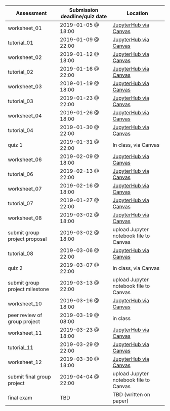 | Assessment       | Submission deadline/quiz date | Location |
|------------------|------------------|----------|
| worksheet_01 | 2019-01-05 @ 18:00 | [JupyterHub via Canvas](https://canvas.ubc.ca/courses/19078/assignments) |
| tutorial_01 | 2019-01-09 @ 22:00 | [JupyterHub via Canvas](https://canvas.ubc.ca/courses/19078/assignments) |
| worksheet_02 | 2019-01-12 @ 18:00 | [JupyterHub via Canvas](https://canvas.ubc.ca/courses/19078/assignments) |
| tutorial_02 | 2019-01-16 @ 22:00 | [JupyterHub via Canvas](https://canvas.ubc.ca/courses/19078/assignments) |
| worksheet_03 | 2019-01-19 @ 18:00 | [JupyterHub via Canvas](https://canvas.ubc.ca/courses/19078/assignments) |
| tutorial_03 | 2019-01-23 @ 22:00 | [JupyterHub via Canvas](https://canvas.ubc.ca/courses/19078/assignments) |
| worksheet_04 | 2019-01-26 @ 18:00 | [JupyterHub via Canvas](https://canvas.ubc.ca/courses/19078/assignments) |
| tutorial_04 | 2019-01-30 @ 22:00 | [JupyterHub via Canvas](https://canvas.ubc.ca/courses/19078/assignments) |
| quiz 1 | 2019-01-31 @ 22:00 | In class, via Canvas |
| worksheet_06 | 2019-02-09 @ 18:00 | [JupyterHub via Canvas](https://canvas.ubc.ca/courses/19078/assignments) |
| tutorial_06 | 2019-02-13 @ 22:00 | [JupyterHub via Canvas](https://canvas.ubc.ca/courses/19078/assignments) |
| worksheet_07 | 2019-02-16 @ 18:00 | [JupyterHub via Canvas](https://canvas.ubc.ca/courses/19078/assignments) |
| tutorial_07 | 2019-01-27 @ 22:00 | [JupyterHub via Canvas](https://canvas.ubc.ca/courses/19078/assignments) |
| worksheet_08 | 2019-03-02 @ 18:00 | [JupyterHub via Canvas](https://canvas.ubc.ca/courses/19078/assignments) |
| submit group project proposal | 2019-03-02 @ 18:00 | upload Jupyter notebook file to Canvas |
| tutorial_08 | 2019-03-06 @ 22:00 | [JupyterHub via Canvas](https://canvas.ubc.ca/courses/19078/assignments) |
| quiz 2 | 2019-03-07 @ 22:00 | In class, via Canvas |
| submit group project milestone | 2019-03-13 @ 22:00 | upload Jupyter notebook file to Canvas |
| worksheet_10 | 2019-03-16 @ 18:00 | [JupyterHub via Canvas](https://canvas.ubc.ca/courses/19078/assignments) |
| peer review of group project | 2019-03-19 @ 08:00 | in class |
| worksheet_11 | 2019-03-23 @ 18:00 | [JupyterHub via Canvas](https://canvas.ubc.ca/courses/19078/assignments) |
| tutorial_11 | 2019-03-29 @ 22:00 | [JupyterHub via Canvas](https://canvas.ubc.ca/courses/19078/assignments) |
| worksheet_12 | 2019-03-30 @ 18:00 | [JupyterHub via Canvas](https://canvas.ubc.ca/courses/19078/assignments) |
| submit final group project | 2019-04-04 @ 22:00 | upload Jupyter notebook file to Canvas |
| final exam | TBD | TBD (written on paper) |
